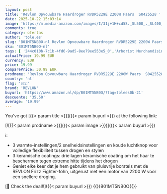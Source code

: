 ```yaml
---
layout: post
title: 'Revlon Opvouwbare Haardroger RVDR5229E 2200W Paars  S0425528 '
date: 2025-10-22 15:03:14
image: 'https://m.media-amazon.com/images/I/31j+1H+cd5S._SL500_._SL400_.jpg'
comments: true
category: ofertas
author: 'tole.es'
slug: 'B01MT5NB0O-nl Revlon Opvouwbare Haardroger RVDR5229E 2200W Paars S0425528'
sku: 'B01MT5NB0O-nl'
tags: [ '244c010b-7c1b-4fd6-9ad5-8ee79ee553e5_0','Arborist Merchandising Root','Beauty','Beauty & persoonlijke verzorging','Haardrogers','Haardrogers & accessoires','Haarverzorging','Made in Italy Beauty & persoonlijke verzorging','Persoonlijke Verzorgingsapparaten','Self Service','Special Features Stores','Stylinginstrumenten voor haar','revlon','🇳🇱', ]
actualPrice: 19.99 EUR
currency: EUR
price: 19.99
comparePrice: 30.99 EUR
prodname: 'Revlon Opvouwbare Haardroger RVDR5229E 2200W Paars  S0425528 '
country: 'nl'
flag: '🇳🇱'
brand: 'REVLON'
buyurl: 'https://www.amazon.nl/dp/B01MT5NB0O/?tag=tolees0b-21'
descuento: '35.50'
average: '19.99'
---
```


You've got [{{< param title >}}]({{< param buyurl >}}) at the following link:

[![{{< param prodname >}}]({{< param image >}})]({{< param buyurl >}})

ℹ️:

- 3 warmte-instellingen/2 snelheidsinstellingen en koude luchtknop voor volledige flexibiliteit tussen drogen en stylen
- 3 keramische coatings: drie lagen keramische coating om het haar te beschermen tegen extreme hitte tijdens het drogen
- Geniet elke keer dat je hem gebruikt van pluisvrije borstels met de REVLON Frizz Fighter-föhn, uitgerust met een motor van 2200 W voor een snellere droging.

[🛒 Check the deal!!]({{< param buyurl >}})
{{<world>}}B01MT5NB0O{{</world>}}
